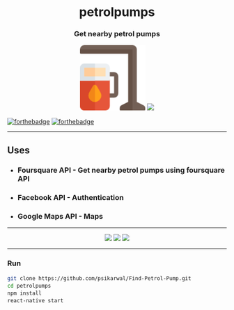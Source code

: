 <h1 align="center">petrolpumps</h1>
<h3 align="center">Get nearby petrol pumps</h3>

<p align="center">
  <img src="./image/gasstation.png" height=150px />
  <img src="https://upload.wikimedia.org/wikipedia/commons/thumb/a/a7/React-icon.svg/1000px-React-icon.svg.png" height=150px />
</p>

[![forthebadge](http://forthebadge.com/images/badges/built-with-love.svg)](http://forthebadge.com)
[![forthebadge](http://forthebadge.com/images/badges/uses-js.svg)](http://forthebadge.com)

---

## Uses

- ### Foursquare API - Get nearby petrol pumps using foursquare API
- ### Facebook API - Authentication
- ### Google Maps API - Maps

---

<p align="center">
  <img src="https://pbs.twimg.com/profile_images/491965445516193792/Elg-IJOS_400x400.png" height=250px />
  <img src="https://pbs.twimg.com/profile_images/3513354941/24aaffa670e634a7da9a087bfa83abe6_400x400.png" height=250px />
  <img src="https://www.thenewsteller.com/wp-content/uploads/2015/04/Google_Maps_Logo-1.png" height=250px />
</p>

---

### Run

```bash
git clone https://github.com/psikarwal/Find-Petrol-Pump.git
cd petrolpumps
npm install
react-native start
```
